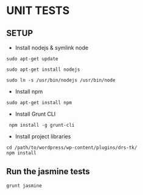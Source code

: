 # UNIT TESTS

## SETUP

* Install nodejs & symlink node

```
sudo apt-get update

sudo apt-get install nodejs

sudo ln -s /usr/bin/nodejs /usr/bin/node
```

* Install npm

```
sudo apt-get install npm
```

* Install Grunt CLI

```
 npm install -g grunt-cli
```

* Install project libraries

```
cd /path/to/wordpress/wp-content/plugins/drs-tk/
npm install
```

## Run the jasmine tests

```
grunt jasmine
```
